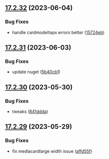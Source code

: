 ## [17.2.32](https://github.com/phandcock/GrampsView/compare/v17.2.31...v17.2.32) (2023-06-04)


### Bug Fixes

* handle cardmodeltaps errors better ([15724eb](https://github.com/phandcock/GrampsView/commit/15724eba8ed5457c70662ffa1629ae24a538c515))



## [17.2.31](https://github.com/phandcock/GrampsView/compare/v17.2.30...v17.2.31) (2023-06-03)


### Bug Fixes

* update nuget ([5b40cb1](https://github.com/phandcock/GrampsView/commit/5b40cb1c8f6b72316ee231cf71c04ad9807e9173))



## [17.2.30](https://github.com/phandcock/GrampsView/compare/v17.2.29...v17.2.30) (2023-05-30)


### Bug Fixes

* tweaks ([841ddda](https://github.com/phandcock/GrampsView/commit/841dddaaacbdb2233a5b29d3bf63c7b71242d8d0))



## [17.2.29](https://github.com/phandcock/GrampsView/compare/v17.2.28...v17.2.29) (2023-05-29)


### Bug Fixes

* fix mediacardlarge width issue ([affd55f](https://github.com/phandcock/GrampsView/commit/affd55f9f3230d75ffb98cb065d4456a130a1362))



